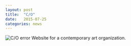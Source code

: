 ```yaml
---
layout: post
title:  "C/O"
date:   2015-07-25
categories: news
---
```


<img src="http://payload399.cargocollective.com/1/10/325579/10282961/output_UuELbY.gif" alt="C/O error">
Website for a contemporary art organization.
